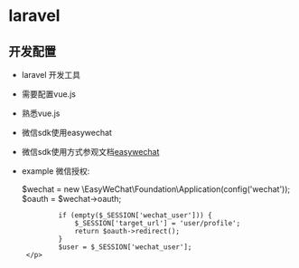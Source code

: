 # laravel
## 开发配置
 - laravel 开发工具
 - 需要配置vue.js
 - 熟悉vue.js 
 - 微信sdk使用easywechat 
 - 微信sdk使用方式参观文档<a href="https://easywechat.org/">easywechat</a>
 - example 微信授权:
        <p>
        $wechat = new \EasyWeChat\Foundation\Application(config('wechat'));
         	    $oauth = $wechat->oauth;
         	    
         	    if (empty($_SESSION['wechat_user'])) {
         		    $_SESSION['target_url'] = 'user/profile';
         		    return $oauth->redirect();
         	    }
         	    $user = $_SESSION['wechat_user'];
        </p>
 
 

